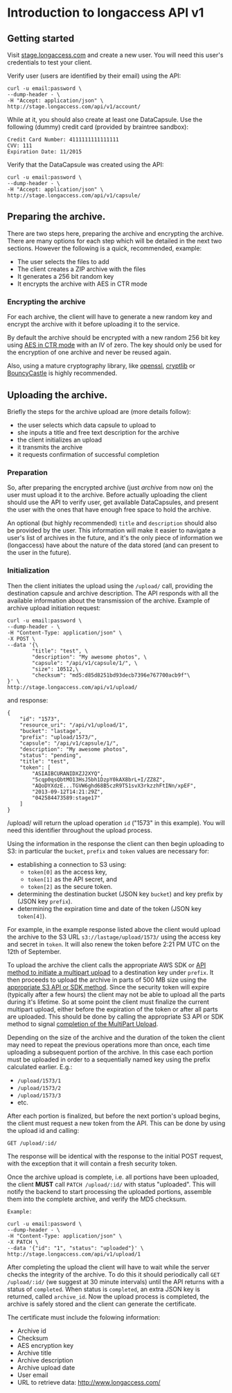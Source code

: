 # Introduction to longaccess API v1

## Getting started

Visit [stage.longaccess.com](http://stage.longaccess.com/) and create a new user. You will need this user's credentials to test your client. 

Verify user (users are identified by their email) using the API:

    curl -u email:password \
    --dump-header - \
    -H "Accept: application/json" \
    http://stage.longaccess.com/api/v1/account/

While at it, you should also create at least one DataCapsule. Use the following (dummy) credit card (provided by braintree sandbox):

    Credit Card Number: 4111111111111111
    CVV: 111 
    Expiration Date: 11/2015

Verify that the DataCapsule was created using the API:

    curl -u email:password \
    --dump-header - \
    -H "Accept: application/json" \
    http://stage.longaccess.com/api/v1/capsule/
   
## Preparing the archive.

There are two steps here, preparing the archive and encrypting the archive. There are many options for each step which will be detailed in the next two sections. However the following is a quick, recommended, example:

* The user selects the files to add
* The client creates a ZIP archive with the files
* It generates a 256 bit random key
* It encrypts the archive with AES in CTR mode

### Encrypting the archive

For each archive, the client will have to generate a new random key and encrypt the archive with it before uploading it to the service.

By default the archive should be encrypted with a new random 256 bit key using [AES in CTR mode][] with an IV of zero. The key should only be used for the encryption of one archive and never be reused again.

Also, using a mature cryptography library, like [openssl][], [cryptlib][] or [BouncyCastle][] is highly recommended.

 [AES in CTR mode]: http://en.wikipedia.org/wiki/Block_cipher_mode_of_operation#Counter_.28CTR.29
 [openssl]: https://www.openssl.org/
 [BouncyCastle]: http://bouncycastle.org/
 [cryptlib]: http://www.cs.auckland.ac.nz/~pgut001/cryptlib/
 [ADF]: adf.md 

## Uploading the archive.

Briefly the steps for the archive upload are (more details follow):

* the user selects which data capsule to upload to
* she inputs a title and free text description for the archive
* the client initializes an upload 
* it transmits the archive
* it requests confirmation of successful completion

### Preparation

So, after preparing the encrypted archive (just *archive* from now on) the user must upload it to the archive. Before actually uploading the client should use the API to verify user, get available DataCapsules, and present the user with the ones that have enough free space to hold the archive.

An optional (but highly recommended) `title` and `description` should also be provided by the user. This information will make it easier to navigate a user's list of archives in the future, and it's the only piece of information we (longaccess) have about the nature of the data stored (and can present to the user in the future).

### Initialization

Then the client initiates the upload using the `/upload/` call, providing the destination capsule and archive description. The API responds with all the available information about the transmission of the archive. Example of archive upload initiation request:
    
    curl -u email:password \
    --dump-header - \
    -H "Content-Type: application/json" \
    -X POST \
    --data '{\
    		"title": "test", \
    		"description": "My awesome photos", \
    		"capsule": "/api/v1/capsule/1/", \
    		"size": 10512,\
    		"checksum": "md5:d85d8251bd93decb7396e767700acb9f"\
    }' \
    http://stage.longaccess.com/api/v1/upload/

and response:

    {
        "id": "1573",
        "resource_uri": "/api/v1/upload/1",
        "bucket": "lastage",
        "prefix": "upload/1573/",
        "capsule": "/api/v1/capsule/1/", 
        "description": "My awesome photos",
        "status": "pending", 
        "title": "test",
        "token": [
            "ASIAIBCURANIDXZJ2XYQ",
            "5cqp0qsQbtMO13HsJ5bh1DzpY0kAX8brL+I/ZZ8Z",
            "AQoDYXdzE...TGVW6ghd68B5czR9T51svX3rkzzhFtINn/xpEF",
            "2013-09-12T14:21:29Z",
            "042584473589:stage17"
        ]
    }

    
/upload/ will return the upload operation `id` ("1573" in this example). You will need this identifier throughout the upload process.

Using the information in the response the client can then begin uploading to S3: in particular the `bucket`, `prefix` and `token` values are necessary for:

* establishing a connection to S3 using:
    - `token[0]` as the access key,
    - `token[1]` as the API secret, and
    - `token[2]` as the secure token.
* determining the destination bucket (JSON key `bucket`) and key prefix by (JSON key `prefix`).
* determining the expiration time and date of the token (JSON key `token[4]`).

For example, in the example response listed above the client would upload the archive to the S3 URL `s3://lastage/upload/1573/` using the access key and secret in `token`. It will also renew the token before 2:21 PM UTC on the 12th of September.

To upload the archive the client calls the appropriate AWS SDK or [API method to initiate a multipart upload][InitMultiPart] to a destination key under `prefix`. It then proceeds to upload the archive in parts of 500 MB size using the [appropriate S3 API or SDK method][UploadPart]. Since the security token will expire (typically after a few hours) the client may not be able to upload all the parts during it's lifetime. So at some point the client must finalize the current multipart upload, either before the expiration of the token or after all parts are uploaded. This should be done by calling the appropriate S3 API or SDK method to signal [completion of the MultiPart Upload][CompleteMultiPart].

Depending on the size of the archive and the duration of the token the client may need to repeat the previous operations more than once, each time uploading a subsequent portion of the archive. In this case each portion must be uploaded in order to a sequentially named key using the prefix calculated earlier. E.g.:
- `/upload/1573/1`
- `/upload/1573/2`
- `/upload/1573/3`
- etc.

After each portion is finalized, but before the next portion's upload begins, the client must request a new token from the API. This can be done by using the upload id and calling:

    GET /upload/:id/
    
The response will be identical with the response to the initial POST request, with the exception that it will contain a fresh security token.

Once the archive upload is complete, i.e. all portions have been uploaded, the client **MUST** call `PATCH /upload/:id/` with status "uploaded". This will notify the backend to start processing the uploaded portions, assemble them into the complete archive, and verify the MD5 checksum.

    Example: 

    curl -u email:password \
    --dump-header - \
    -H "Content-Type: application/json" \
    -X PATCH \
    --data '{"id": "1", "status": "uploaded"}' \
    http://stage.longaccess.com/api/v1/upload/1

After completing the upload the client will have to wait while the server checks the integrity of the archive. To do this it should periodically call `GET /upload/:id/` (we suggest at 30 minute intervals) until the API returns with a status of `completed`. When status is `completed`, an extra JSON key is returned, called `archive_id`. Now the upload process is completed, the archive is safely stored and the client can generate the certificate.

The certificate must include the folowing information:

- Archive id 
- Checksum 
- AES encryption key 
- Archive title 
- Archive description
- Archive upload date
- User email
- URL to retrieve data: http://www.longaccess.com/

 [InitMultiPart]: http://docs.aws.amazon.com/AmazonS3/latest/API/mpUploadInitiate.html
 [CompleteMultiPart]: http://docs.aws.amazon.com/AmazonS3/latest/API/mpUploadComplete.html
 [UploadPart]: http://docs.aws.amazon.com/AmazonS3/latest/API/mpUploadUploadPart.html

